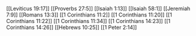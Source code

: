 [[Leviticus 19:17]]
[[Proverbs 27:5]]
[[Isaiah 1:13]]
[[Isaiah 58:1]]
[[Jeremiah 7:9]]
[[Romans 13:3]]
[[1 Corinthians 11:2]]
[[1 Corinthians 11:20]]
[[1 Corinthians 11:22]]
[[1 Corinthians 11:34]]
[[1 Corinthians 14:23]]
[[1 Corinthians 14:26]]
[[Hebrews 10:25]]
[[1 Peter 2:14]]
